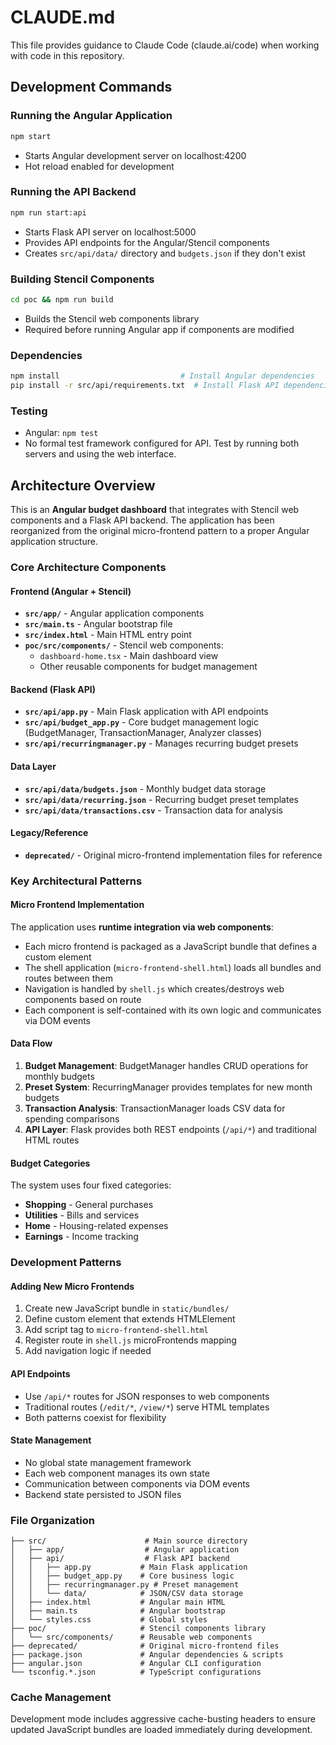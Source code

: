 # CLAUDE.md

This file provides guidance to Claude Code (claude.ai/code) when working with code in this repository.

## Development Commands

### Running the Angular Application
```bash
npm start
```
- Starts Angular development server on localhost:4200
- Hot reload enabled for development

### Running the API Backend
```bash
npm run start:api
```
- Starts Flask API server on localhost:5000
- Provides API endpoints for the Angular/Stencil components
- Creates `src/api/data/` directory and `budgets.json` if they don't exist

### Building Stencil Components
```bash
cd poc && npm run build
```
- Builds the Stencil web components library
- Required before running Angular app if components are modified

### Dependencies
```bash
npm install                           # Install Angular dependencies
pip install -r src/api/requirements.txt  # Install Flask API dependencies
```

### Testing
- Angular: `npm test`
- No formal test framework configured for API. Test by running both servers and using the web interface.

## Architecture Overview

This is an **Angular budget dashboard** that integrates with Stencil web components and a Flask API backend. The application has been reorganized from the original micro-frontend pattern to a proper Angular application structure.

### Core Architecture Components

#### Frontend (Angular + Stencil)
- **`src/app/`** - Angular application components
- **`src/main.ts`** - Angular bootstrap file
- **`src/index.html`** - Main HTML entry point
- **`poc/src/components/`** - Stencil web components:
  - `dashboard-home.tsx` - Main dashboard view
  - Other reusable components for budget management

#### Backend (Flask API)
- **`src/api/app.py`** - Main Flask application with API endpoints
- **`src/api/budget_app.py`** - Core budget management logic (BudgetManager, TransactionManager, Analyzer classes)
- **`src/api/recurringmanager.py`** - Manages recurring budget presets

#### Data Layer
- **`src/api/data/budgets.json`** - Monthly budget data storage
- **`src/api/data/recurring.json`** - Recurring budget preset templates
- **`src/api/data/transactions.csv`** - Transaction data for analysis

#### Legacy/Reference
- **`deprecated/`** - Original micro-frontend implementation files for reference

### Key Architectural Patterns

#### Micro Frontend Implementation
The application uses **runtime integration via web components**:
- Each micro frontend is packaged as a JavaScript bundle that defines a custom element
- The shell application (`micro-frontend-shell.html`) loads all bundles and routes between them
- Navigation is handled by `shell.js` which creates/destroys web components based on route
- Each component is self-contained with its own logic and communicates via DOM events

#### Data Flow
1. **Budget Management**: BudgetManager handles CRUD operations for monthly budgets
2. **Preset System**: RecurringManager provides templates for new month budgets
3. **Transaction Analysis**: TransactionManager loads CSV data for spending comparisons
4. **API Layer**: Flask provides both REST endpoints (`/api/*`) and traditional HTML routes

#### Budget Categories
The system uses four fixed categories:
- **Shopping** - General purchases
- **Utilities** - Bills and services
- **Home** - Housing-related expenses
- **Earnings** - Income tracking

### Development Patterns

#### Adding New Micro Frontends
1. Create new JavaScript bundle in `static/bundles/`
2. Define custom element that extends HTMLElement
3. Add script tag to `micro-frontend-shell.html`
4. Register route in `shell.js` microFrontends mapping
5. Add navigation logic if needed

#### API Endpoints
- Use `/api/*` routes for JSON responses to web components
- Traditional routes (`/edit/*`, `/view/*`) serve HTML templates
- Both patterns coexist for flexibility

#### State Management
- No global state management framework
- Each web component manages its own state
- Communication between components via DOM events
- Backend state persisted to JSON files

### File Organization
```
├── src/                      # Main source directory
│   ├── app/                  # Angular application
│   ├── api/                  # Flask API backend
│   │   ├── app.py           # Main Flask application
│   │   ├── budget_app.py    # Core business logic
│   │   ├── recurringmanager.py # Preset management
│   │   └── data/            # JSON/CSV data storage
│   ├── index.html           # Angular main HTML
│   ├── main.ts              # Angular bootstrap
│   └── styles.css           # Global styles
├── poc/                     # Stencil components library
│   └── src/components/      # Reusable web components
├── deprecated/              # Original micro-frontend files
├── package.json             # Angular dependencies & scripts
├── angular.json             # Angular CLI configuration
└── tsconfig.*.json          # TypeScript configurations
```

### Cache Management
Development mode includes aggressive cache-busting headers to ensure updated JavaScript bundles are loaded immediately during development.